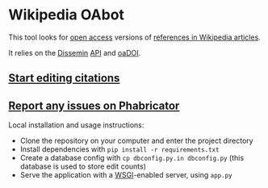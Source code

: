 Wikipedia OAbot
===============

This tool looks for [open access](https://en.wikipedia.org/wiki/Open_access) versions
of [references in Wikipedia articles](https://en.wikipedia.org/wiki/Wikipedia:Citing_sources).

It relies on the [Dissemin](http://dissem.in) [API](http://dev.dissem.in/api.html) and [oaDOI](https://oadoi.org).

[Start editing citations](https://tools.wmflabs.org/oabot/)
-----------------------------------------------------

[Report any issues on Phabricator](https://phabricator.wikimedia.org/tag/oabot/)
------------------------------------------------------------

Local installation and usage instructions:
* Clone the repository on your computer and enter the project directory
* Install dependencies with `pip install -r requirements.txt`
* Create a database config with `cp dbconfig.py.in dbconfig.py` (this database is used to store edit counts)
* Serve the application with a [WSGI](http://enwp.org/WSGI)-enabled server, using `app.py`
